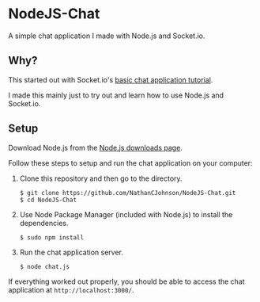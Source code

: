 NodeJS-Chat
===========

A simple chat application I made with Node.js and Socket.io.

## Why?

This started out with Socket.io's [basic chat application tutorial](http://socket.io/get-started/chat/).

I made this mainly just to try out and learn how to use Node.js and Socket.io.

## Setup

Download Node.js from the [Node.js downloads page](http://nodejs.org/download/).

Follow these steps to setup and run the chat application on your computer:

1. Clone this repository and then go to the directory.
    ```
    $ git clone https://github.com/NathanCJohnson/NodeJS-Chat.git
    $ cd NodeJS-Chat
    ```

2. Use Node Package Manager (included with Node.js) to install the dependencies.
   ```
   $ sudo npm install
   ```

3. Run the chat application server.
   ```
   $ node chat.js
   ```
   
If everything worked out properly, you should be able to access the chat application at `http://localhost:3000/`.
